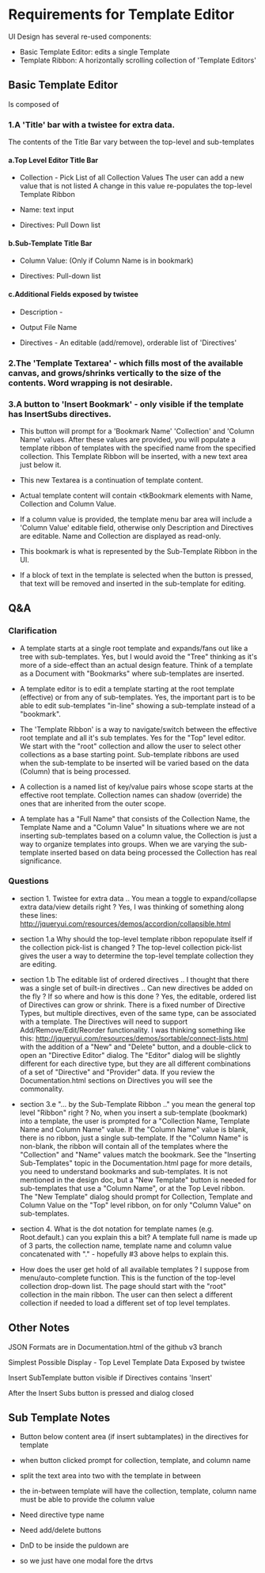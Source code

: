 # Requirements for Template Editor

UI Design has several re-used components:

- Basic Template Editor: edits a single Template
- Template Ribbon: A horizontally scrolling collection of 'Template Editors'

## Basic Template Editor
Is composed of

### 1.A 'Title' bar with a twistee for extra data.
The contents of the Title Bar vary between the top-level and sub-templates

#### a.Top Level Editor Title Bar

- Collection - Pick List of all Collection Values
The user can add a new value that is not listed
A change in this value re-populates the top-level Template Ribbon

- Name: text input

- Directives: Pull Down list


#### b.Sub-Template Title Bar

- Column Value: (Only if Column Name is in bookmark)

- Directives: Pull-down list


#### c.Additional Fields exposed by twistee

- Description -

- Output File Name

- Directives - An editable (add/remove), orderable list of 'Directives'

### 2.The 'Template Textarea' - which fills most of the available canvas, and grows/shrinks vertically to the size of the contents. Word wrapping is not desirable.

### 3.A button to 'Insert Bookmark' - only visible if the template has InsertSubs directives.

- This button will prompt for a 'Bookmark Name' 'Collection' and 'Column Name' values. After these values are provided, you will populate a template ribbon of templates with the specified name from the specified collection. This Template Ribbon will be inserted, with a new text area just below it.

- This new Textarea is a continuation of template content.

- Actual template content will contain <tkBookmark elements with Name, Collection and Column Value.

- If a column value is provided, the template menu bar area will include a 'Column Value' editable field, otherwise only Description and Directives are editable. Name and Collection are displayed as read-only.

- This bookmark is what is represented by the Sub-Template Ribbon in the UI.

- If a block of text in the template is selected when the button is pressed, that text will be removed and inserted in the sub-template for editing.

## Q&A

### Clarification

- A template starts at a single root template and expands/fans out like a tree with sub-templates.
Yes, but I would avoid the "Tree" thinking as it's more of a side-effect than an actual design feature. Think of a template as a Document with "Bookmarks" where sub-templates are inserted.

- A template editor is to edit a template starting at the root template (effective) or from any of sub-templates.
Yes, the important part is to be able to edit sub-templates "in-line" showing a sub-template instead of a "bookmark".

- The 'Template Ribbon' is a way to navigate/switch between the effective root template and all it's sub templates.
Yes for the "Top" level editor. We start with the "root" collection and allow the user to select other collections as a base starting point.
Sub-template ribbons are used when the sub-template to be inserted will be varied based on the data (Column) that is being processed.

- A collection is a named list of key/value pairs whose scope starts at the effective root template. Collection names can shadow (override) the ones that are inherited from the outer scope.

- A template has a "Full Name" that consists of the Collection Name, the Template Name and a "Column Value"
In situations where we are not inserting sub-templates based on a column value, the Collection is just a way to organize templates into groups. When we are varying the sub-template inserted based on data being processed the Collection has real significance.

### Questions

- section 1. Twistee for extra data .. You mean a toggle to expand/collapse extra data/view details right ?
Yes, I was thinking of something along these lines: http://jqueryui.com/resources/demos/accordion/collapsible.html

- section 1.a Why should the top-level template ribbon repopulate itself if the collection pick-list is changed ?
The top-level collection pick-list gives the user a way to determine the top-level template collection they are editing.

- section 1.b The editable list of ordered directives .. I thought that there was a single set of built-in directives .. Can new directives be added on the fly ? If so where and how is this done ?
Yes, the editable, ordered list of Directives can grow or shrink. There is a fixed number of Directive Types, but multiple directives, even of the same type, can be associated with a template. The Directives will need to support Add/Remove/Edit/Reorder functionality. I was thinking something like this: http://jqueryui.com/resources/demos/sortable/connect-lists.html with the addition of a "New" and "Delete" button, and a double-click to open an "Directive Editor" dialog. The "Editor" dialog will be slightly different for each directive type, but they are all different combinations of a set of "Directive" and "Provider" data. If you review the Documentation.html sections on Directives you will see the commonality.

- section 3.e "... by the Sub-Template Ribbon .." you mean the general top level "Ribbon" right ?
No, when you insert a sub-template (bookmark) into a template, the user is prompted for a "Collection Name, Template Name and Column Name" value. If the "Column Name" value is blank, there is no ribbon, just a single sub-template. If the "Column Name" is non-blank, the ribbon will contain all of the templates where the "Collection" and "Name" values match the bookmark. See the "Inserting Sub-Templates" topic in the Documentation.html page for more details, you need to understand bookmarks and sub-templates. It is not mentioned in the design doc, but a "New Template" button is needed for sub-templates that use a "Column Name", or at the Top Level ribbon. The "New Template" dialog should prompt for Collection, Template and Column Value on the "Top" level ribbon, on for only "Column Value" on sub-templates.

- section 4. What is the dot notation for template names (e.g. Root.default.) can you explain this a bit?
A template full name is made up of 3 parts, the collection name, template name and column value concatenated with "." - hopefully #3 above helps to explain this.

- How does the user get hold of all available templates ? I suppose from menu/auto-complete function.
This is the function of the top-level collection drop-down list. The page should start with the "root" collection in the main ribbon. The user can then select a different collection if needed to load a different set of top level templates.



## Other Notes

JSON Formats are in Documentation.html of the github v3 branch

Simplest Possible Display - Top Level
Template Data Exposed by twistee

Insert SubTemplate button visible if Directives contains 'Insert'

After the Insert Subs button is pressed and dialog closed

## Sub Template Notes
- Button below content area (if insert subtamplates) in the directives for template
- when button clicked prompt for collection, template, and column name
- split the text area into two with the template in between
- the in-between template will have the collection, template, column name
  must be able to provide the column value

- Need directive type name
- Need add/delete buttons
- DnD to be inside the puldown are
- so we just have one modal fore the drtvs

